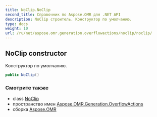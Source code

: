 ```yaml
---
title: NoClip.NoClip
second_title: Справочник по Aspose.OMR для .NET API
description: NoClip строитель. Конструктор по умолчанию.
type: docs
weight: 10
url: /ru/net/aspose.omr.generation.overflowactions/noclip/noclip/
---
```

## NoClip constructor

Конструктор по умолчанию.

```csharp
public NoClip()
```

### Смотрите также

* class [NoClip](../)
* пространство имен [Aspose.OMR.Generation.OverflowActions](../../noclip/)
* сборка [Aspose.OMR](../../../)


